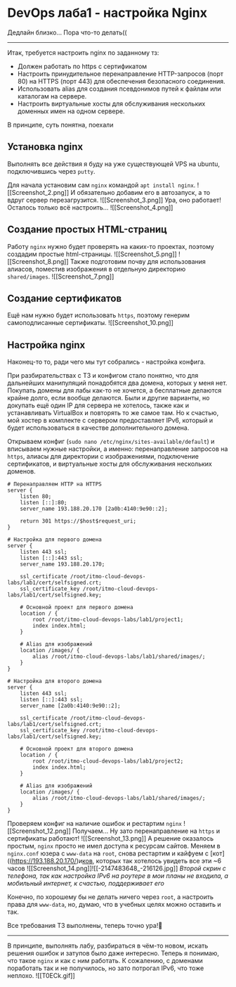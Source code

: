 # DevOps лаба1 - настройка Nginx

Дедлайн близко... Пора что-то делать((

---
Итак, требуется настроить nginx по заданному тз:
- Должен работать по https c сертификатом
- Настроить принудительное перенаправление HTTP-запросов (порт 80) на HTTPS (порт 443) для обеспечения безопасного соединения.
- Использовать alias для создания псевдонимов путей к файлам или каталогам на сервере.
- Настроить виртуальные хосты для обслуживания нескольких доменных имен на одном сервере.

В принципе, суть понятна, поехали
## Установка nginx
Выполнять все действия я буду на уже существующей VPS на ubuntu, подключившись через `putty`.

Для начала установим сам `nginx` командой `apt install nginx`. 
![[Screenshot_2.png]]
И обязательно добавим его в автозапуск, а то вдруг сервер перезагрузится. 
![[Screenshot_3.png]]
Ура, оно работает! Осталось только всё настроить... 
![[Screenshot_4.png]]
## Создание простых HTML-страниц
Работу `nginx` нужно будет проверять на каких-то проектах, поэтому создадим простые html-страницы. 
![[Screenshot_5.png]]
![[Screenshot_8.png]]
Также подготовим почву для использования алиасов, поместив изображения в отдельную директорию `shared/images`. 
![[Screenshot_7.png]]
## Создание сертификатов
Ещё нам нужно будет использовать `https`, поэтому генерим самоподписанные сертификаты.
![[Screenshot_10.png]]
## Настройка nginx
Наконец-то то, ради чего мы тут собрались - настройка конфига.

При разбирательствах с ТЗ и конфигом стало понятно, что для дальнейших манипуляций понадобятся два домена, которых у меня нет. Покупать домены для лабы как-то не хочется, а бесплатные делаются крайне долго, если вообще делаются. Были и другие варианты, но докупать ещё один IP для сервера не хотелось, также как и устанавливать VirtualBox и повторять то же самое там. Но к счастью, мой хостер в комплекте с сервером предоставляет IPv6, который и будет использоваться в качестве дополнительного домена.

Открываем конфиг (`sudo nano /etc/nginx/sites-available/default`) и вписываем нужные настройки, а именно: перенаправление запросов на `https`, алиасы для директории с изображениями, подключение сертификатов, и виртуальные хосты для обслуживания нескольких доменов.
```
# Перенаправляем HTTP на HTTPS
server {
    listen 80;
    listen [::]:80;
    server_name 193.188.20.170 [2a0b:4140:9e90::2];

    return 301 https://$host$request_uri;
}

# Настройка для первого домена
server {
    listen 443 ssl;
    listen [::]:443 ssl;
    server_name 193.188.20.170;

    ssl_certificate /root/itmo-cloud-devops-labs/lab1/cert/selfsigned.crt;
    ssl_certificate_key /root/itmo-cloud-devops-labs/lab1/cert/selfsigned.key;

    # Основной проект для первого домена
    location / {
        root /root/itmo-cloud-devops-labs/lab1/project1;
        index index.html;
    }

    # Alias для изображений
    location /images/ {
        alias /root/itmo-cloud-devops-labs/lab1/shared/images/;
    }
}

# Настройка для второго домена
server {
    listen 443 ssl;
    listen [::]:443 ssl;
    server_name [2a0b:4140:9e90::2];

    ssl_certificate /root/itmo-cloud-devops-labs/lab1/cert/selfsigned.crt;
    ssl_certificate_key /root/itmo-cloud-devops-labs/lab1/cert/selfsigned.key;

    # Основной проект для второго домена
    location / {
        root /root/itmo-cloud-devops-labs/lab1/project2;
        index index.html;
    }

    # Alias для изображений
    location /images/ {
        alias /root/itmo-cloud-devops-labs/lab1/shared/images/;
    }
}
```
Проверяем конфиг на наличие ошибок и рестартим `nginx`
![[Screenshot_12.png]]
Получаем... Ну зато перенаправление на `https` и сертификаты работают!
![[Screenshot_13.png]]
А решение оказалось простым, `nginx` просто не имел доступа к ресурсам сайтов. Меняем в `nginx.conf` юзера с `www-data` на `root`, снова рестартим и кайфуем с [кот]((https://193.188.20.170/)и[ков](https://[2a0b:4140:9e90::2]), которых так хотелось увидеть все эти ~6 часов
![[Screenshot_14.png]]![[-2147483648_-216126.jpg]]
*Второй скрин с телефона, так как настройка IPv6 на роутере в мои планы не входила, а мобильный интернет, к счастью, поддерживает его*

Конечно, по хорошему бы не делать ничего через `root`, а настроить права для `www-data`, но, думаю, что в учебных целях можно оставить и так. 

Все требования ТЗ выполнены, теперь точно ура!🎉

---
В принципе, выполнять лабу, разбираться в чём-то новом, искать решения ошибок и затупов было даже интересно. Теперь я понимаю, что такое `nginx` и как с ним работать. К сожалению, с доменами поработать так и не получилось, но зато потрогал IPv6, что тоже неплохо.
![[T0ECk.gif]]
